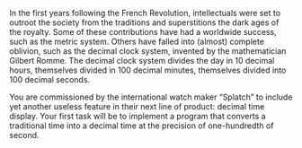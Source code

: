 In the first years following the French Revolution, intellectuals were set to outroot the society from the traditions and superstitions the dark ages of the royalty. Some of these contributions have had a worldwide success, such as the metric system. Others have falled into (almost) complete oblivion, such as the decimal clock system, invented by the mathematician Gilbert Romme. The decimal clock system divides the day in 10 decimal hours, themselves divided in 100 decimal minutes, themselves divided into 100 decimal seconds.

You are commissioned by the international watch maker “Splatch” to include yet another useless feature in their next line of product: decimal time display. Your first task will be to implement a program that converts a traditional time into a decimal time at the precision of one-hundredth of second.

